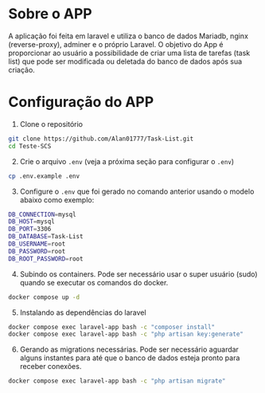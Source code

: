 # Sobre o APP
A aplicação foi feita em laravel e utiliza o banco de dados Mariadb, nginx (reverse-proxy), adminer e o próprio Laravel. O objetivo do App é proporcionar ao usuário a possibilidade de criar uma lista de tarefas (task list) que pode ser modificada ou deletada do banco de dados após sua criação.

# Configuração do APP
1. Clone o repositório
```bash
git clone https://github.com/Alan01777/Task-List.git
cd Teste-SCS
```

2. Crie o arquivo ```.env``` (veja a próxima seção para configurar o ```.env```)
```bash
cp .env.example .env
```

3. Configure o ```.env``` que foi gerado no comando anterior usando o modelo abaixo como exemplo:
```bash
DB_CONNECTION=mysql
DB_HOST=mysql
DB_PORT=3306
DB_DATABASE=Task-List
DB_USERNAME=root
DB_PASSWORD=root
DB_ROOT_PASSWORD=root
```

4. Subindo os containers. Pode ser necessário usar o super usuário (sudo) quando se executar os comandos do docker.
```bash
docker compose up -d
```

5. Instalando as dependências do laravel
```bash
docker compose exec laravel-app bash -c "composer install"
docker compose exec laravel-app bash -c "php artisan key:generate"
```

6. Gerando as migrations necessárias. Pode ser necessário aguardar alguns instantes para até que o banco de dados esteja pronto para receber conexões.
```bash
docker compose exec laravel-app bash -c "php artisan migrate"

```
